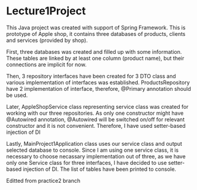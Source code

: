 # Lecture1Project

This Java project was created with support of Spring Framework. This is prototype of Apple shop, it contains three databases of products, clients and services (provided by shop). 

First, three databases was created and filled up with some information. These tables are linked by at least one column (product name), but their connections are implicit for now.

Then, 3 repository interfaces have been created for 3 DTO class and various implementation of interfaces was established. ProductsRepository have 2 implementation of interface, therefore, @Primary annotation should be used.

Later, AppleShopService class representing service class was created for working with our three repositories. As only one constructor might have @Autowired annotation, @Autowired will be switched on/off for relevant constructor 
and it is not convenient. Therefore, I have used setter-based injection of DI

Lastly, MainProject1Application class uses our service class and output selected database to console. Since I am using one service class, it is necessary to choose necassary implementation out of three, 
as we have only one Service class for three interfaces, I have decided to use setter-based injection of DI. The list of tables have been printed to console.

Editted from practice2 branch


